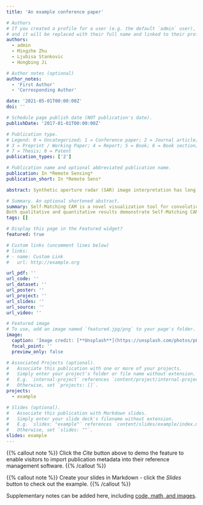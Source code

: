 ```yaml
---
title: 'An example conference paper'

# Authors
# If you created a profile for a user (e.g. the default `admin` user), write the username (folder name) here
# and it will be replaced with their full name and linked to their profile.
authors:
  - admin
  - Mingzhe Zhu
  - Ljubisa Stankovic
  - Hongbing Ji

# Author notes (optional)
author_notes:
  - 'First Author'
  - 'Corresponding Author'

date: '2021-05-01T00:00:00Z'
doi: ''

# Schedule page publish date (NOT publication's date).
publishDate: '2017-01-01T00:00:00Z'

# Publication type.
# Legend: 0 = Uncategorized; 1 = Conference paper; 2 = Journal article;
# 3 = Preprint / Working Paper; 4 = Report; 5 = Book; 6 = Book section;
# 7 = Thesis; 8 = Patent
publication_types: ['2']

# Publication name and optional abbreviated publication name.
publication: In *Remote Sensing*
publication_short: In *Remote Sens*

abstract: Synthetic aperture radar (SAR) image interpretation has long been an important but challenging task in SAR imaging processing. Generally, SAR image interpretation comprises complex procedures including filtering, feature extraction, image segmentation, and target recognition, which greatly reduce the efficiency of data processing. In an era of deep learning, numerous automatic target recognition methods have been proposed based on convolutional neural networks (CNNs) due to their strong capabilities for data abstraction and mining. In contrast to general methods, CNNs own an end-to-end structure where complex data preprocessing is not needed, thus the efficiency can be improved dramatically once a CNN is well trained. However, the recognition mechanism of a CNN is unclear, which hinders its application in many scenarios. In this paper, Self-Matching class activation mapping (CAM) is proposed to visualize what a CNN learns from SAR images to make a decision. Self-Matching CAM assigns a pixel-wise weight matrix to feature maps of different channels by matching them with the input SAR image. By using Self-Matching CAM, the detailed information of the target can be well preserved in an accurate visual explanation heatmap of a CNN for SAR image interpretation. Numerous experiments on a benchmark dataset (MSTAR) verify the validity of Self-Matching CAM.

# Summary. An optional shortened abstract.
summary: Self-Matching CAM is a novel visualization tool for convolutional neural network used in automatic target recognition (ATR) of SAR images. 
Both qualitative and quantitative results demonstrate Self-Matching CAM outperforms all other optical-image-based CAMs.
tags: []

# Display this page in the Featured widget?
featured: true

# Custom links (uncomment lines below)
# links:
# - name: Custom Link
#   url: http://example.org

url_pdf: ''
url_code: ''
url_dataset: ''
url_poster: ''
url_project: ''
url_slides: ''
url_source: ''
url_video: ''

# Featured image
# To use, add an image named `featured.jpg/png` to your page's folder.
image:
  caption: 'Image credit: [**Unsplash**](https://unsplash.com/photos/pLCdAaMFLTE)'
  focal_point: ''
  preview_only: false

# Associated Projects (optional).
#   Associate this publication with one or more of your projects.
#   Simply enter your project's folder or file name without extension.
#   E.g. `internal-project` references `content/project/internal-project/index.md`.
#   Otherwise, set `projects: []`.
projects:
  - example

# Slides (optional).
#   Associate this publication with Markdown slides.
#   Simply enter your slide deck's filename without extension.
#   E.g. `slides: "example"` references `content/slides/example/index.md`.
#   Otherwise, set `slides: ""`.
slides: example
---
```


{{% callout note %}}
Click the _Cite_ button above to demo the feature to enable visitors to import publication metadata into their reference management software.
{{% /callout %}}

{{% callout note %}}
Create your slides in Markdown - click the _Slides_ button to check out the example.
{{% /callout %}}

Supplementary notes can be added here, including [code, math, and images](https://wowchemy.com/docs/writing-markdown-latex/).
